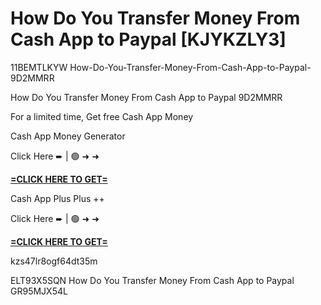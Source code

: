 # How Do You Transfer Money From Cash App to Paypal [KJYKZLY3]

11BEMTLKYW How-Do-You-Transfer-Money-From-Cash-App-to-Paypal-9D2MMRR

How Do You Transfer Money From Cash App to Paypal 9D2MMRR

For a limited time, Get free Cash App Money

Cash App Money Generator

Click Here ➨ | 🟢 ➜ ➜ 

**[=CLICK HERE TO GET=](https://www.google.com/url?q=https%3A%2F%2Fappbitly.com%2FIVqWW)**

Cash App Plus Plus ++

Click Here ➨ | 🟢 ➜ ➜ 

**[=CLICK HERE TO GET=](https://www.google.com/url?q=https%3A%2F%2Fappbitly.com%2FaeCym)**

kzs47lr8ogf64dt35m

 ELT93X5SQN How Do You Transfer Money From Cash App to Paypal GR95MJX54L

